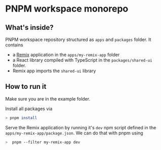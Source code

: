 # PNPM workspace monorepo

## What's inside?

PNPM workspace repository structured as `apps` and `packages` folder. It contains

- a [Remix](https://remix.run) application in the `apps/my-remix-app` folder
- a React library compiled with TypeScript in the `packages/shared-ui` folder.
- Remix app imports the `shared-ui` library

## How to run it

Make sure you are in the example folder.

Install all packages via

```bash
> pnpm install
```

Serve the Remix application by running it's `dev` npm script defined in the `apps/my-remix-app/package.json`. We can do that with pnpm using

```bash
>  pnpm --filter my-remix-app dev
```
